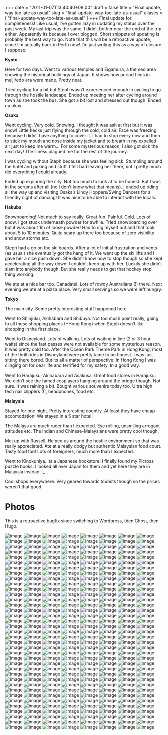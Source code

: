 +++
date = "2011-01-07T13:40:40+08:00"
draft = false
title = "Final update, way too late as usual"
slug = "final-update-way-too-late-as-usual"
aliases = [
	"final-update-way-too-late-as-usual"
]
+++
Final update for completeness! Like usual, I’ve gotten lazy in updating my status over the past week. My last trip was the same, I didn’t bother near the end of the trip either. Apparently its because I over blogged. Short snippets of updating is probably the best way to go. Note that this will be a retroactive update, since I’m actually back in Perth now! I’m just writing this as a way of closure I suppose.

**Kyoto**

Here for two days. Went to various temples and Eigamura, a themed area showing the historical buildings of Japan. It shows how period films in meiji/edo era were made. Pretty neat.

Tried cycling for a bit but Steph wasn’t experienced enough in cycling to go through the hostile landscape. Ended up meeting her after cycling around town as she took the bus. She got a bit lost and stressed out though. Ended up okay.

**Osaka**

Went cycling. Very cold. Snowing. I thought it was ash at first but it was snow! Little flecks just flying through the cold, cold air. Face was freezing because I didn’t have anything to cover it. I had to stop every now and then to stick my mouth and nose inside my jacket and to breath in my expelled air just to keep me warm… For some mysterious reason, I also got sick the next day! The illness plagued me for the rest of the journey.

I was cycling without Steph because she was feeling sick. Stumbling around the hotel and puking and stuff. I felt bad leaving her there, but I pretty much did everything I could already.

Ended up exploring the city. Not too much to look at to be honest. But I was in the scrums after all (no I don’t know what that means). I ended up riding all the way up and visiting Osaka’s Lindy Hoppers/Swing Dancers for a friendly night of dancing! It was nice to be able to interact with the locals.

**Hakuba**

Snowboarding! Not much to say really. Great fun. Painful. Cold. Lots of snow. I got stuck underneath powder for awhile. Tried snowboarding over but it was about 1m of loose powder! Had to dig myself out and that took about 5 to 10 minutes. Quite scary up there too because of zero visibility and snow storms etc.

Steph had a go on the ski boards. After a lot of initial frustration and vents (as usual) she eventually got the hang of it. We went up the ski lifts and I gave her a nice push down. She didn’t know how to stop though so she kept accelerating all the way down! I couldn’t keep up with her. Luckily she didn’t slam into anybody though. But she really needs to get that hockey stop thing working.

We ate at a nice bar too. Canadatei. Lots of rowdy Australians (!) there. Next evening we ate at a pizza place. Very small servings so we were left hungry.

**Tokyo**

The main city. Some pretty interesting stuff happened here.

Went to Shinjuku, Akihabara and Shibuya. Not too much point really, going to all these shopping places (+Hong Kong) when Steph doesn’t like shopping in the first place.

Went to Disneyland. Lots of walking. Lots of waiting in line (2 or 3 hour waits) since the fast passes were not available for some mysterious reason. It was pretty cold too. After the Ocean Park Theme Park in Hong Kong, most of the thrill rides in Disneyland were pretty tame to be honest. I was just sitting there bored. But its all a matter of perspective. In Hong Kong I was clinging on for dear life and terrified for my safety. In a good way.

Went to Harajuku, Akihabara and Asakusa. Great food stores in Harajuku. We didn’t see the famed cosplayers hanging around the bridge though. Not sure. It was raining a bit. Bought various souvenirs today too. Ultra high tech nail clippers (!), headphones, food etc.

**Malaysia**

Stayed for one night. Pretty interesting country. At least they have cheap accomodation! We stayed in a 5 star hotel!

The Malays are much ruder than I expected. Eye rolling, unsmiling arrogant attitudes etc. The Indian and Chinese-Malaysians were pretty cool though.

Met up with Russell. Helped us around the hostile environment so that was really appreciated. Ate at a really dodgy but authentic Malaysian food court. Tasty food too! Lots of foreigners, much more than I expected.

Went to Kinokuniya. Its a Japanese bookstore! I finally found my Picross puzzle books. I looked all over Japan for them and yet here they are in Malaysia instead -_-.

Cool shops everywhere. Very geared towards tourists though so the prices weren’t that good.

# Photos

This is a retroactive bugfix since switching to Wordpress, then Ghost, then Hugo.

![image](/travel-blog/images/2011/01/IMAG0353.jpg)
![image](/travel-blog/images/2011/01/IMAG0354.jpg)
![image](/travel-blog/images/2011/01/IMAG0355.jpg)
![image](/travel-blog/images/2011/01/IMAG0356.jpg)
![image](/travel-blog/images/2011/01/IMAG0357.jpg)
![image](/travel-blog/images/2011/01/IMAG0359.jpg)
![image](/travel-blog/images/2011/01/IMAG0360.jpg)
![image](/travel-blog/images/2011/01/IMAG0361.jpg)
![image](/travel-blog/images/2011/01/IMAG0362.jpg)
![image](/travel-blog/images/2011/01/IMAG0363.jpg)
![image](/travel-blog/images/2011/01/IMAG0364.jpg)
![image](/travel-blog/images/2011/01/IMAG0365.jpg)
![image](/travel-blog/images/2011/01/IMAG0366.jpg)
![image](/travel-blog/images/2011/01/IMAG0367.jpg)
![image](/travel-blog/images/2011/01/IMAG0368.jpg)
![image](/travel-blog/images/2011/01/IMAG0369.jpg)
![image](/travel-blog/images/2011/01/IMAG0360.jpg)
![image](/travel-blog/images/2011/01/IMAG0371.jpg)
![image](/travel-blog/images/2011/01/IMAG0372.jpg)
![image](/travel-blog/images/2011/01/IMAG0373.jpg)
![image](/travel-blog/images/2011/01/IMAG0374.jpg)
![image](/travel-blog/images/2011/01/IMAG0375.jpg)
![image](/travel-blog/images/2011/01/IMAG0376.jpg)
![image](/travel-blog/images/2011/01/IMAG0377.jpg)
![image](/travel-blog/images/2011/01/IMAG0378.jpg)
![image](/travel-blog/images/2011/01/IMAG0379.jpg)
![image](/travel-blog/images/2011/01/IMAG0380.jpg)
![image](/travel-blog/images/2011/01/IMAG0381.jpg)
![image](/travel-blog/images/2011/01/IMAG0382.jpg)
![image](/travel-blog/images/2011/01/IMAG0383.jpg)
![image](/travel-blog/images/2011/01/IMAG0384.jpg)
![image](/travel-blog/images/2011/01/IMAG0385.jpg)
![image](/travel-blog/images/2011/01/IMAG0386.jpg)
![image](/travel-blog/images/2011/01/IMAG0387.jpg)
![image](/travel-blog/images/2011/01/IMAG0388.jpg)
![image](/travel-blog/images/2011/01/IMAG0389.jpg)
![image](/travel-blog/images/2011/01/IMAG0390.jpg)
![image](/travel-blog/images/2011/01/IMAG0391.jpg)
![image](/travel-blog/images/2011/01/IMAG0392.jpg)
![image](/travel-blog/images/2011/01/IMAG0393.jpg)
![image](/travel-blog/images/2011/01/IMAG0394.jpg)
![image](/travel-blog/images/2011/01/IMAG0395.jpg)
![image](/travel-blog/images/2011/01/IMAG0396.jpg)
![image](/travel-blog/images/2011/01/IMAG0397.jpg)
![image](/travel-blog/images/2011/01/IMAG0398.jpg)
![image](/travel-blog/images/2011/01/IMAG0399.jpg)
![image](/travel-blog/images/2011/01/IMAG0400.jpg)
![image](/travel-blog/images/2011/01/IMAG0401.jpg)
![image](/travel-blog/images/2011/01/IMAG0402.jpg)
![image](/travel-blog/images/2011/01/IMAG0403.jpg)
![image](/travel-blog/images/2011/01/IMAG0404.jpg)
![image](/travel-blog/images/2011/01/IMAG0405.jpg)
![image](/travel-blog/images/2011/01/IMAG0406.jpg)
![image](/travel-blog/images/2011/01/IMAG0407.jpg)
![image](/travel-blog/images/2011/01/IMAG0408.jpg)
![image](/travel-blog/images/2011/01/IMAG0409.jpg)
![image](/travel-blog/images/2011/01/IMAG0410.jpg)
![image](/travel-blog/images/2011/01/IMAG0411.jpg)
![image](/travel-blog/images/2011/01/IMAG0412.jpg)
![image](/travel-blog/images/2011/01/IMAG0413.jpg)
![image](/travel-blog/images/2011/01/IMAG0414.jpg)
![image](/travel-blog/images/2011/01/IMAG0415.jpg)
![image](/travel-blog/images/2011/01/IMAG0416.jpg)
![image](/travel-blog/images/2011/01/IMAG0417.jpg)
![image](/travel-blog/images/2011/01/IMAG0418.jpg)
![image](/travel-blog/images/2011/01/IMAG0419.jpg)
![image](/travel-blog/images/2011/01/IMAG0420.jpg)
![image](/travel-blog/images/2011/01/IMAG0421.jpg)
![image](/travel-blog/images/2011/01/IMAG0422.jpg)
![image](/travel-blog/images/2011/01/IMAG0423.jpg)
![image](/travel-blog/images/2011/01/IMAG0424.jpg)
![image](/travel-blog/images/2011/01/IMAG0425.jpg)
![image](/travel-blog/images/2011/01/IMAG0426.jpg)
![image](/travel-blog/images/2011/01/IMAG0427.jpg)
![image](/travel-blog/images/2011/01/IMAG0428.jpg)
![image](/travel-blog/images/2011/01/IMAG0429.jpg)
![image](/travel-blog/images/2011/01/IMAG0430.jpg)
![image](/travel-blog/images/2011/01/IMAG0431.jpg)
![image](/travel-blog/images/2011/01/IMAG0432.jpg)
![image](/travel-blog/images/2011/01/IMAG0433.jpg)
![image](/travel-blog/images/2011/01/IMAG0434.jpg)
![image](/travel-blog/images/2011/01/IMAG0435.jpg)
![image](/travel-blog/images/2011/01/IMAG0436.jpg)
![image](/travel-blog/images/2011/01/IMAG0437.jpg)
![image](/travel-blog/images/2011/01/IMAG0438.jpg)
![image](/travel-blog/images/2011/01/IMAG0439.jpg)
![image](/travel-blog/images/2011/01/IMAG0440.jpg)
![image](/travel-blog/images/2011/01/IMAG0441.jpg)
![image](/travel-blog/images/2011/01/IMAG0442.jpg)
![image](/travel-blog/images/2011/01/IMAG0443.jpg)
![image](/travel-blog/images/2011/01/IMAG0444.jpg)
![image](/travel-blog/images/2011/01/IMAG0445.jpg)
![image](/travel-blog/images/2011/01/IMAG0446.jpg)
![image](/travel-blog/images/2011/01/IMAG0447.jpg)
![image](/travel-blog/images/2011/01/IMAG0448.jpg)
![image](/travel-blog/images/2011/01/IMAG0449.jpg)
![image](/travel-blog/images/2011/01/IMAG0450.jpg)
![image](/travel-blog/images/2011/01/IMAG0451.jpg)
![image](/travel-blog/images/2011/01/IMAG0452.jpg)
![image](/travel-blog/images/2011/01/IMAG0453.jpg)
![image](/travel-blog/images/2011/01/IMAG0455.jpg)
![image](/travel-blog/images/2011/01/IMAG0456.jpg)
![image](/travel-blog/images/2011/01/IMAG0457.jpg)
![image](/travel-blog/images/2011/01/IMAG0458.jpg)
![image](/travel-blog/images/2011/01/IMAG0459.jpg)
![image](/travel-blog/images/2011/01/IMAG0460.jpg)
![image](/travel-blog/images/2011/01/IMAG0461.jpg)
![image](/travel-blog/images/2011/01/IMAG0462.jpg)
![image](/travel-blog/images/2011/01/IMAG0463.jpg)
![image](/travel-blog/images/2011/01/IMAG0464.jpg)
![image](/travel-blog/images/2011/01/IMAG0465.jpg)
![image](/travel-blog/images/2011/01/IMAG0466.jpg)
![image](/travel-blog/images/2011/01/IMAG0467.jpg)
![image](/travel-blog/images/2011/01/IMAG0468.jpg)
![image](/travel-blog/images/2011/01/IMAG0469.jpg)
![image](/travel-blog/images/2011/01/IMAG0470.jpg)
![image](/travel-blog/images/2011/01/IMAG0471.jpg)
![image](/travel-blog/images/2011/01/IMAG0472.jpg)
![image](/travel-blog/images/2011/01/IMAG0473.jpg)
![image](/travel-blog/images/2011/01/IMAG0474.jpg)
![image](/travel-blog/images/2011/01/IMAG0475.jpg)
![image](/travel-blog/images/2011/01/IMAG0476.jpg)
![image](/travel-blog/images/2011/01/IMAG0478.jpg)
![image](/travel-blog/images/2011/01/IMAG0479.jpg)
![image](/travel-blog/images/2011/01/IMAG0480.jpg)
![image](/travel-blog/images/2011/01/IMAG0481.jpg)
![image](/travel-blog/images/2011/01/IMAG0482.jpg)
![image](/travel-blog/images/2011/01/IMAG0483.jpg)
![image](/travel-blog/images/2011/01/IMAG0484.jpg)
![image](/travel-blog/images/2011/01/IMAG0485.jpg)
![image](/travel-blog/images/2011/01/IMAG0486.jpg)
![image](/travel-blog/images/2011/01/IMAG0487.jpg)
![image](/travel-blog/images/2011/01/IMAG0488.jpg)
![image](/travel-blog/images/2011/01/IMAG0489.jpg)
![image](/travel-blog/images/2011/01/IMAG0490.jpg)
![image](/travel-blog/images/2011/01/IMAG0491.jpg)
![image](/travel-blog/images/2011/01/IMAG0492.jpg)
![image](/travel-blog/images/2011/01/IMAG0494.jpg)
![image](/travel-blog/images/2011/01/IMAG0495.jpg)
![image](/travel-blog/images/2011/01/IMAG0496.jpg)
![image](/travel-blog/images/2011/01/IMAG0497.jpg)
![image](/travel-blog/images/2011/01/IMAG0498.jpg)
![image](/travel-blog/images/2011/01/IMAG0499.jpg)
![image](/travel-blog/images/2011/01/IMAG0500.jpg)
![image](/travel-blog/images/2011/01/IMAG0501.jpg)
![image](/travel-blog/images/2011/01/IMAG0502.jpg)
![image](/travel-blog/images/2011/01/IMAG0503.jpg)
![image](/travel-blog/images/2011/01/IMAG0504.jpg)
![image](/travel-blog/images/2011/01/IMAG0508.jpg)
![image](/travel-blog/images/2011/01/IMAG0509.jpg)
![image](/travel-blog/images/2011/01/IMAG0510.jpg)
![image](/travel-blog/images/2011/01/IMAG0511.jpg)
![image](/travel-blog/images/2011/01/IMAG0512.jpg)
![image](/travel-blog/images/2011/01/IMAG0513.jpg)
![image](/travel-blog/images/2011/01/IMAG0514.jpg)
![image](/travel-blog/images/2011/01/IMAG0515.jpg)
![image](/travel-blog/images/2011/01/IMAG0516.jpg)
![image](/travel-blog/images/2011/01/IMAG0517.jpg)
![image](/travel-blog/images/2011/01/IMAG0518.jpg)
![image](/travel-blog/images/2011/01/IMAG0519.jpg)
![image](/travel-blog/images/2011/01/IMAG0520.jpg)
![image](/travel-blog/images/2011/01/IMAG0521.jpg)
![image](/travel-blog/images/2011/01/IMAG0522.jpg)
![image](/travel-blog/images/2011/01/IMAG0523.jpg)
![image](/travel-blog/images/2011/01/IMAG0524.jpg)
![image](/travel-blog/images/2011/01/IMAG0525.jpg)
![image](/travel-blog/images/2011/01/IMAG0526.jpg)
![image](/travel-blog/images/2011/01/IMAG0527.jpg)
![image](/travel-blog/images/2011/01/IMAG0528.jpg)
![image](/travel-blog/images/2011/01/IMAG0529.jpg)
![image](/travel-blog/images/2011/01/IMAG0530.jpg)
![image](/travel-blog/images/2011/01/IMAG0531.jpg)
![image](/travel-blog/images/2011/01/IMAG0532.jpg)
![image](/travel-blog/images/2011/01/IMAG0533.jpg)
![image](/travel-blog/images/2011/01/IMAG0534.jpg)
![image](/travel-blog/images/2011/01/IMAG0537.jpg)
![image](/travel-blog/images/2011/01/IMAG0538.jpg)
![image](/travel-blog/images/2011/01/IMAG0539.jpg)
![image](/travel-blog/images/2011/01/IMAG0540.jpg)
![image](/travel-blog/images/2011/01/IMAG0541.jpg)
![image](/travel-blog/images/2011/01/IMAG0542.jpg)
![image](/travel-blog/images/2011/01/IMAG0543.jpg)
![image](/travel-blog/images/2011/01/IMAG0544.jpg)
![image](/travel-blog/images/2011/01/IMAG0545.jpg)
![image](/travel-blog/images/2011/01/IMAG0546.jpg)
![image](/travel-blog/images/2011/01/IMAG0547.jpg)
![image](/travel-blog/images/2011/01/IMAG0548.jpg)
![image](/travel-blog/images/2011/01/IMAG0549.jpg)
![image](/travel-blog/images/2011/01/IMAG0550.jpg)
![image](/travel-blog/images/2011/01/IMAG0551.jpg)
![image](/travel-blog/images/2011/01/IMAG0552.jpg)
![image](/travel-blog/images/2011/01/IMAG0553.jpg)
![image](/travel-blog/images/2011/01/IMAG0554.jpg)
![image](/travel-blog/images/2011/01/IMAG0555.jpg)
![image](/travel-blog/images/2011/01/IMAG0556.jpg)
![image](/travel-blog/images/2011/01/IMAG0557.jpg)
![image](/travel-blog/images/2011/01/IMAG0558.jpg)
![image](/travel-blog/images/2011/01/IMAG0559.jpg)
![image](/travel-blog/images/2011/01/IMAG0560.jpg)
![image](/travel-blog/images/2011/01/IMAG0561.jpg)
![image](/travel-blog/images/2011/01/IMAG0562.jpg)
![image](/travel-blog/images/2011/01/IMAG0563.jpg)
![image](/travel-blog/images/2011/01/IMAG0564.jpg)
![image](/travel-blog/images/2011/01/IMAG0565.jpg)
![image](/travel-blog/images/2011/01/IMAG0566.jpg)
![image](/travel-blog/images/2011/01/IMAG0567.jpg)
![image](/travel-blog/images/2011/01/IMAG0568.jpg)
![image](/travel-blog/images/2011/01/IMAG0569.jpg)
![image](/travel-blog/images/2011/01/IMAG0570.jpg)
![image](/travel-blog/images/2011/01/IMAG0571.jpg)
![image](/travel-blog/images/2011/01/IMAG0572.jpg)
![image](/travel-blog/images/2011/01/IMAG0573.jpg)
![image](/travel-blog/images/2011/01/IMAG0574.jpg)
![image](/travel-blog/images/2011/01/IMAG0575.jpg)
![image](/travel-blog/images/2011/01/IMAG0576.jpg)
![image](/travel-blog/images/2011/01/IMAG0577.jpg)
![image](/travel-blog/images/2011/01/IMAG0578.jpg)
![image](/travel-blog/images/2011/01/IMAG0579.jpg)
![image](/travel-blog/images/2011/01/IMAG0580.jpg)
![image](/travel-blog/images/2011/01/IMAG0581.jpg)
![image](/travel-blog/images/2011/01/IMAG0582.jpg)
![image](/travel-blog/images/2011/01/IMAG0583.jpg)
![image](/travel-blog/images/2011/01/IMAG0584.jpg)
![image](/travel-blog/images/2011/01/IMAG0585.jpg)
![image](/travel-blog/images/2011/01/IMAG0586.jpg)
![image](/travel-blog/images/2011/01/IMAG0587.jpg)
![image](/travel-blog/images/2011/01/IMAG0588.jpg)
![image](/travel-blog/images/2011/01/IMAG0589.jpg)
![image](/travel-blog/images/2011/01/IMAG0590.jpg)
![image](/travel-blog/images/2011/01/IMAG0591.jpg)
![image](/travel-blog/images/2011/01/IMAG0592.jpg)
![image](/travel-blog/images/2011/01/IMAG0593.jpg)
![image](/travel-blog/images/2011/01/IMAG0594.jpg)
![image](/travel-blog/images/2011/01/IMAG0595.jpg)
![image](/travel-blog/images/2011/01/IMAG0596.jpg)
![image](/travel-blog/images/2011/01/IMAG0597.jpg)
![image](/travel-blog/images/2011/01/IMAG0598.jpg)
![image](/travel-blog/images/2011/01/IMAG0599.jpg)
![image](/travel-blog/images/2011/01/IMAG0600.jpg)
![image](/travel-blog/images/2011/01/IMAG0601.jpg)
![image](/travel-blog/images/2011/01/IMAG0602.jpg)
![image](/travel-blog/images/2011/01/IMAG0603.jpg)
![image](/travel-blog/images/2011/01/IMAG0604.jpg)
![image](/travel-blog/images/2011/01/IMAG0605.jpg)
![image](/travel-blog/images/2011/01/IMAG0606.jpg)
![image](/travel-blog/images/2011/01/IMAG0607.jpg)
![image](/travel-blog/images/2011/01/IMAG0608.jpg)
![image](/travel-blog/images/2011/01/IMAG0609.jpg)
![image](/travel-blog/images/2011/01/IMAG0610.jpg)
![image](/travel-blog/images/2011/01/IMAG0611.jpg)
![image](/travel-blog/images/2011/01/IMAG0612.jpg)
![image](/travel-blog/images/2011/01/IMAG0613.jpg)
![image](/travel-blog/images/2011/01/IMAG0614.jpg)
![image](/travel-blog/images/2011/01/IMAG0615.jpg)
![image](/travel-blog/images/2011/01/IMAG0616.jpg)
![image](/travel-blog/images/2011/01/IMAG0617.jpg)
![image](/travel-blog/images/2011/01/IMAG0618.jpg)
![image](/travel-blog/images/2011/01/IMAG0619.jpg)
![image](/travel-blog/images/2011/01/IMAG0620.jpg)
![image](/travel-blog/images/2011/01/IMAG0621.jpg)
![image](/travel-blog/images/2011/01/IMAG0623.jpg)
![image](/travel-blog/images/2011/01/IMAG0624.jpg)
![image](/travel-blog/images/2011/01/IMAG0625.jpg)
![image](/travel-blog/images/2011/01/IMAG0626.jpg)
![image](/travel-blog/images/2011/01/IMAG0627.jpg)
![image](/travel-blog/images/2011/01/IMAG0628.jpg)
![image](/travel-blog/images/2011/01/IMAG0629.jpg)
![image](/travel-blog/images/2011/01/IMAG0630.jpg)
![image](/travel-blog/images/2011/01/IMAG0631.jpg)
![image](/travel-blog/images/2011/01/IMAG0632.jpg)
![image](/travel-blog/images/2011/01/IMAG0633.jpg)
![image](/travel-blog/images/2011/01/IMAG0634.jpg)
![image](/travel-blog/images/2011/01/IMAG0635.jpg)
![image](/travel-blog/images/2011/01/IMAG0636.jpg)
![image](/travel-blog/images/2011/01/IMAG0637.jpg)
![image](/travel-blog/images/2011/01/IMAG0638.jpg)
![image](/travel-blog/images/2011/01/IMAG0639.jpg)
![image](/travel-blog/images/2011/01/IMAG0640.jpg)
![image](/travel-blog/images/2011/01/IMAG0641.jpg)
![image](/travel-blog/images/2011/01/IMAG0642.jpg)
![image](/travel-blog/images/2011/01/IMAG0643.jpg)
![image](/travel-blog/images/2011/01/IMAG0644.jpg)
![image](/travel-blog/images/2011/01/IMAG0645.jpg)
![image](/travel-blog/images/2011/01/IMAG0646.jpg)
![image](/travel-blog/images/2011/01/IMAG0647.jpg)
![image](/travel-blog/images/2011/01/IMAG0648.jpg)
![image](/travel-blog/images/2011/01/IMAG0649.jpg)
![image](/travel-blog/images/2011/01/IMAG0650.jpg)
![image](/travel-blog/images/2011/01/IMAG0651.jpg)
![image](/travel-blog/images/2011/01/IMAG0652.jpg)
![image](/travel-blog/images/2011/01/IMAG0653.jpg)
![image](/travel-blog/images/2011/01/IMAG0654.jpg)
![image](/travel-blog/images/2011/01/IMAG0655.jpg)
![image](/travel-blog/images/2011/01/IMAG0656.jpg)
![image](/travel-blog/images/2011/01/IMAG0657.jpg)
![image](/travel-blog/images/2011/01/IMAG0658.jpg)